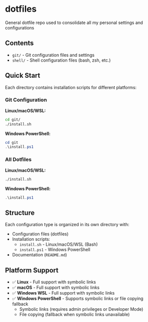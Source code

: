 # dotfiles
General dotfile repo used to consolidate all my personal settings and configurations

## Contents

- `git/` - Git configuration files and settings
- `shell/` - Shell configuration files (bash, zsh, etc.)

## Quick Start

Each directory contains installation scripts for different platforms:

### Git Configuration

**Linux/macOS/WSL:**
```bash
cd git/
./install.sh
```

**Windows PowerShell:**
```powershell
cd git
.\install.ps1
```

### All Dotfiles

**Linux/macOS/WSL:**
```bash
./install.sh
```

**Windows PowerShell:**
```powershell
.\install.ps1
```

## Structure

Each configuration type is organized in its own directory with:
- Configuration files (dotfiles)
- Installation scripts:
  - `install.sh` - Linux/macOS/WSL (Bash)
  - `install.ps1` - Windows PowerShell
- Documentation (`README.md`)

## Platform Support

- ✅ **Linux** - Full support with symbolic links
- ✅ **macOS** - Full support with symbolic links  
- ✅ **Windows WSL** - Full support with symbolic links
- ✅ **Windows PowerShell** - Supports symbolic links or file copying fallback
  - Symbolic links (requires admin privileges or Developer Mode)
  - File copying (fallback when symbolic links unavailable)
